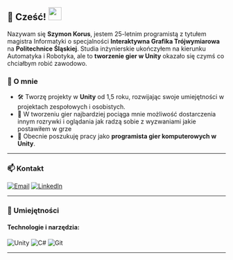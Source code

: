 ## 🌟 Cześć! <img src="https://media.giphy.com/media/hvRJCLFzcasrR4ia7z/giphy.gif" width="30px">

Nazywam się **Szymon Korus**, jestem 25-letnim programistą z tytułem magistra Informatyki o specjalności **Interaktywna Grafika Trójwymiarowa** na **Politechnice Śląskiej**. Studia inżynierskie ukończyłem na kierunku Automatyka i Robotyka, ale to **tworzenie gier w Unity** okazało się czymś co chciałbym robić zawodowo.

### 🚀 O mnie

- 🛠️ Tworzę projekty w **Unity** od 1,5 roku, rozwijając swoje umiejętności w projektach zespołowych i osobistych.
- 🌱 W tworzeniu gier najbardziej pociąga mnie możliwość dostarczenia innym rozrywki i oglądania jak radzą sobie z wyzwaniami jakie postawiłem w grze
- 🎯 Obecnie poszukuję pracy jako **programista gier komputerowych w Unity**.

---

### 📫 Kontakt

[![Email](https://img.shields.io/badge/Email-D14836?style=flat&logo=gmail&logoColor=white)](mailto:szymon.korus.it@gmail.com)
[![LinkedIn](https://img.shields.io/badge/LinkedIn-0077B5?style=flat&logo=linkedin&logoColor=white)](https://www.linkedin.com/in/szymon-korus-443283332/)

---

### 💼 Umiejętności

#### Technologie i narzędzia:

![Unity](https://img.shields.io/badge/Unity-100000?style=for-the-badge&logo=unity&logoColor=white)
![C#](https://img.shields.io/badge/C%23-239120?style=for-the-badge&logo=c-sharp&logoColor=white)
![Git](https://img.shields.io/badge/Git-F05032?style=for-the-badge&logo=git&logoColor=white)

---

